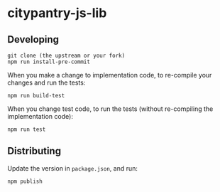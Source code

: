 citypantry-js-lib
=================

Developing
----------

    git clone (the upstream or your fork)
    npm run install-pre-commit

When you make a change to implementation code, to re-compile your changes and run the tests:

    npm run build-test

When you change test code, to run the tests (without re-compiling the implementation code):

    npm run test

Distributing
------------

Update the version in `package.json`, and run:

    npm publish
